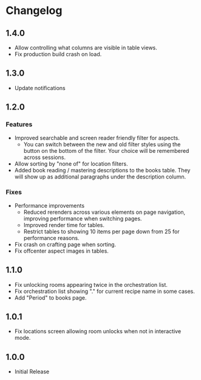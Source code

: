 # Changelog

## 1.4.0

- Allow controlling what columns are visible in table views.
- Fix production build crash on load.

## 1.3.0

- Update notifications

## 1.2.0

### Features

- Improved searchable and screen reader friendly filter for aspects.
  - You can switch between the new and old filter styles using the button on the bottom of the filter. Your choice will be remembered across sessions.
- Allow sorting by "none of" for location filters.
- Added book reading / mastering descriptions to the books table. They will show up as additional paragraphs under the description column.

### Fixes

- Performance improvements
  - Reduced rerenders across various elements on page navigation, improving performance when switching pages.
  - Improved render time for tables.
  - Restrict tables to showing 10 items per page down from 25 for performance reasons.
- Fix crash on crafting page when sorting.
- Fix offcenter aspect images in tables.

## 1.1.0

- Fix unlocking rooms appearing twice in the orchestration list.
- Fix orchestration list showing "." for current recipe name in some cases.
- Add "Period" to books page.

## 1.0.1

- Fix locations screen allowing room unlocks when not in interactive mode.

## 1.0.0

- Initial Release
